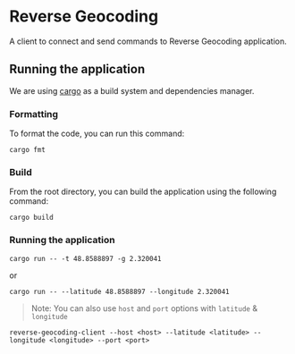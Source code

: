 # Reverse Geocoding

A client to connect and send commands to Reverse Geocoding application.

## Running the application

We are using [cargo](https://doc.rust-lang.org/cargo/) as a build system and dependencies manager.

### Formatting

To format the code, you can run this command:
````shell
cargo fmt
````

### Build

From the root directory, you can build the application using the following command:
````shell
cargo build
````

### Running the application

```
cargo run -- -t 48.8588897 -g 2.320041
```
or
```
cargo run -- --latitude 48.8588897 --longitude 2.320041
```

>Note: You can also use `host` and `port` options with `latitude` & `longitude`

````
reverse-geocoding-client --host <host> --latitude <latitude> --longitude <longitude> --port <port>
````